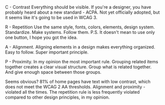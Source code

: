 C - Contrast
Everything should be visible.
If you're a designer, you have probably heard about a new standard - ACPA.
Not yet officially adopted, but it seems like it's going to be used in WCAG 3.

R - Repetition
Use the same style, fonts, colors, elements, design system. Standardize.
Make systems. Follow them.
P.S. It doesn't mean to use only one button, I hope you got the idea.

A - Alignment.
Aligning elements in a design makes everything organized.
Easy to follow.
Super important principle.

P - Proximity.
In my opinion the most important rule.
Grouping related items together creates a clear visual structure.
Group what is related together. And give enough space between those groups.

Seems obvious?
81% of home pages have text with low contrast, which does not meet the WCAG 2 AA thresholds.
Alignment and proximity - violated all the times.
The repetition rule is less frequently violated compared to other design principles, in my opinion.
